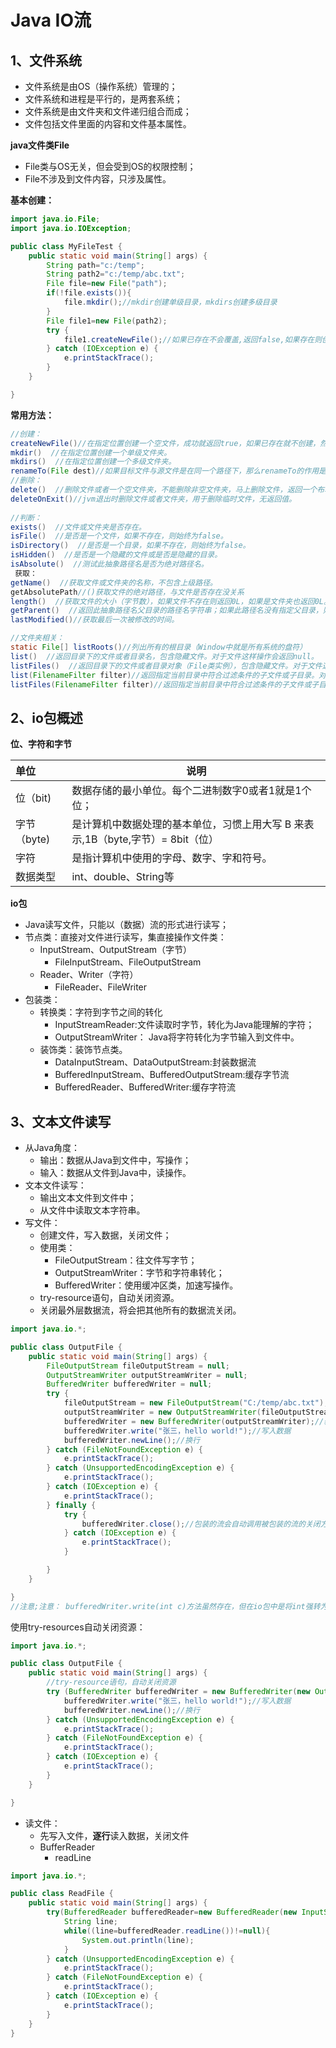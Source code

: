 # Java IO流

## 1、文件系统

- 文件系统是由OS（操作系统）管理的；
- 文件系统和进程是平行的，是两套系统；
- 文件系统是由文件夹和文件递归组合而成；
- 文件包括文件里面的内容和文件基本属性。

**java文件类File**

- File类与OS无关，但会受到OS的权限控制；
- File不涉及到文件内容，只涉及属性。

**基本创建：**

```java
import java.io.File;
import java.io.IOException;

public class MyFileTest {
    public static void main(String[] args) {
        String path="c:/temp";
        String path2="c:/temp/abc.txt";
        File file=new File("path");
        if(!file.exists()){
            file.mkdir();//mkdir创建单级目录，mkdirs创建多级目录
        }
        File file1=new File(path2);
        try {
            file1.createNewFile();//如果已存在不会覆盖,返回false,如果存在则创建文件，返回true
        } catch (IOException e) {
            e.printStackTrace();
        }
    }

}
```

**常用方法：**

```java
//创建：
createNewFile()//在指定位置创建一个空文件，成功就返回true，如果已存在就不创建，然后返回false。
mkdir()  //在指定位置创建一个单级文件夹。
mkdirs()  //在指定位置创建一个多级文件夹。
renameTo(File dest)//如果目标文件与源文件是在同一个路径下，那么renameTo的作用是重命名， 如果目标文件与源文件不是在同一个路径下，那么renameTo的作用就是剪切，而且还不能操作文件夹。 
//删除：
delete()  //删除文件或者一个空文件夹，不能删除非空文件夹，马上删除文件，返回一个布尔值。
deleteOnExit()//jvm退出时删除文件或者文件夹，用于删除临时文件，无返回值。
    
//判断：
exists()  //文件或文件夹是否存在。
isFile()  //是否是一个文件，如果不存在，则始终为false。
isDirectory()  //是否是一个目录，如果不存在，则始终为false。
isHidden()  //是否是一个隐藏的文件或是否是隐藏的目录。
isAbsolute()  //测试此抽象路径名是否为绝对路径名。
 获取：
getName()  //获取文件或文件夹的名称，不包含上级路径。
getAbsolutePath//()获取文件的绝对路径，与文件是否存在没关系
length()  //获取文件的大小（字节数），如果文件不存在则返回0L，如果是文件夹也返回0L。
getParent()  //返回此抽象路径名父目录的路径名字符串；如果此路径名没有指定父目录，则返回null。
lastModified()//获取最后一次被修改的时间。

//文件夹相关：
static File[] listRoots()//列出所有的根目录（Window中就是所有系统的盘符）
list()  //返回目录下的文件或者目录名，包含隐藏文件。对于文件这样操作会返回null。
listFiles()  //返回目录下的文件或者目录对象（File类实例），包含隐藏文件。对于文件这样操作会返回null。
list(FilenameFilter filter)//返回指定当前目录中符合过滤条件的子文件或子目录。对于文件这样操作会返回null。
listFiles(FilenameFilter filter)//返回指定当前目录中符合过滤条件的子文件或子目录。对于文件这样操作会返回null。
```

## 2、io包概述

**位、字符和字节**

| 单位        | 说明                                                         |
| :---------- | ------------------------------------------------------------ |
| 位（bit)    | 数据存储的最小单位。每个二进制数字0或者1就是1个位；          |
| 字节（byte) | 是计算机中数据处理的基本单位，习惯上用大写 B 来表示,1B（byte,字节）= 8bit（位） |
| 字符        | 是指计算机中使用的字母、数字、字和符号。                     |
| 数据类型    | int、double、String等                                        |

**io包**

- Java读写文件，只能以（数据）流的形式进行读写；
- 节点类：直接对文件进行读写，集直接操作文件类：
  - InputStream、OutputStream（字节）
    - FileInputStream、FileOutputStream
  - Reader、Writer（字符）
    - FileReader、FileWriter
- 包装类：
  - 转换类：字符到字节之间的转化
    - InputStreamReader:文件读取时字节，转化为Java能理解的字符；
    - OutputStreamWriter： Java将字符转化为字节输入到文件中。
  - 装饰类：装饰节点类。
    - DataInputStream、DataOutputStream:封装数据流
    - BufferedInputStream、BufferedOutputStream:缓存字节流
    - BufferedReader、BufferedWriter:缓存字符流

## 3、文本文件读写

- 从Java角度：
  - 输出：数据从Java到文件中，写操作；
  - 输入：数据从文件到Java中，读操作。
- 文本文件读写：
  - 输出文本文件到文件中；
  - 从文件中读取文本字符串。
- 写文件：
  - 创建文件，写入数据，关闭文件；
  - 使用类：
    - FileOutputStream：往文件写字节；
    - OutputStreamWriter：字节和字符串转化；
    - BufferedWriter：使用缓冲区类，加速写操作。
  - try-resource语句，自动关闭资源。
  - 关闭最外层数据流，将会把其他所有的数据流关闭。

```java
import java.io.*;

public class OutputFile {
    public static void main(String[] args) {
        FileOutputStream fileOutputStream = null;
        OutputStreamWriter outputStreamWriter = null;
        BufferedWriter bufferedWriter = null;
        try {
            fileOutputStream = new FileOutputStream("C:/temp/abc.txt");//字节类
            outputStreamWriter = new OutputStreamWriter(fileOutputStream, "utf-8");//转化类
            bufferedWriter = new BufferedWriter(outputStreamWriter);//装饰类
            bufferedWriter.write("张三，hello world!");//写入数据
            bufferedWriter.newLine();//换行
        } catch (FileNotFoundException e) {
            e.printStackTrace();
        } catch (UnsupportedEncodingException e) {
            e.printStackTrace();
        } catch (IOException e) {
            e.printStackTrace();
        } finally {
            try {
                bufferedWriter.close();//包装的流会自动调用被包装的流的关闭方法，无需自己调用,也就是关闭流只需要关闭最外层的包装流，其他流会自动调用关闭
            } catch (IOException e) {
                e.printStackTrace();
            }

        }
    }

}
//注意;注意： bufferedWriter.write(int c)方法虽然存在，但在io包中是将int强转为char输入文件，容易乱码。
```

使用try-resources自动关闭资源：

```java
import java.io.*;

public class OutputFile {
    public static void main(String[] args) {
        //try-resource语句，自动关闭资源
        try (BufferedWriter bufferedWriter = new BufferedWriter(new OutputStreamWriter(new FileOutputStream("C:/temp/abc.txt"), "utf-8"))) {
            bufferedWriter.write("张三，hello world!");//写入数据
            bufferedWriter.newLine();//换行
        } catch (UnsupportedEncodingException e) {
            e.printStackTrace();
        } catch (FileNotFoundException e) {
            e.printStackTrace();
        } catch (IOException e) {
            e.printStackTrace();
        }
    }

}
```

- 读文件：
  - 先写入文件，**逐行**读入数据，关闭文件
  - BufferReader
    - readLine

```java
import java.io.*;

public class ReadFile {
    public static void main(String[] args) {
        try(BufferedReader bufferedReader=new BufferedReader(new InputStreamReader(new FileInputStream("c:/temp/abc.txt"),"utf-8"))) {
            String line;
            while((line=bufferedReader.readLine())!=null){
                System.out.println(line);
            }
        } catch (UnsupportedEncodingException e) {
            e.printStackTrace();
        } catch (FileNotFoundException e) {
            e.printStackTrace();
        } catch (IOException e) {
            e.printStackTrace();
        }
    }
}

```

